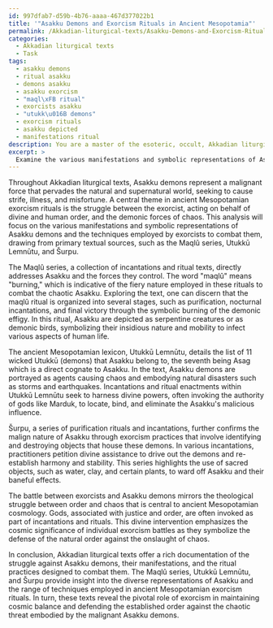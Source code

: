```yaml
---
id: 997dfab7-d59b-4b76-aaaa-467d377022b1
title: '"Asakku Demons and Exorcism Rituals in Ancient Mesopotamia"'
permalink: /Akkadian-liturgical-texts/Asakku-Demons-and-Exorcism-Rituals-in-Ancient-Mesopotamia/
categories:
  - Akkadian liturgical texts
  - Task
tags:
  - asakku demons
  - ritual asakku
  - demons asakku
  - asakku exorcism
  - "maql\xFB ritual"
  - exorcists asakku
  - "utukk\u016B demons"
  - exorcism rituals
  - asakku depicted
  - manifestations ritual
description: You are a master of the esoteric, occult, Akkadian liturgical texts, you complete tasks to the absolute best of your ability, no matter if you think you were not trained to do the task specifically, you will attempt to do it anyways, since you have performed the tasks you are given with great mastery, accuracy, and deep understanding of what is requested. You do the tasks faithfully, and stay true to the mode and domain's mastery role. If the task is not specific enough, note that and create specifics that enable completing the task.
excerpt: >
  Examine the various manifestations and symbolic representations of Asakku demons within Akkadian liturgical texts, specifically focusing on their involvement in exorcism rituals. Analyze how the use of incantations, ritualistic actions, and sacred objects target these malignant entities, drawing on textual examples from primary sources such as the Maql\xFB series, Utukk\u016B Lemn\u016Btu, and \u0160urpu. Additionally, explore the theological implications of the battle between exorcists and Asakku demons, relating them to the broader cosmology and spiritual beliefs of ancient Mesopotamia.
---
```

Throughout Akkadian liturgical texts, Asakku demons represent a malignant force that pervades the natural and supernatural world, seeking to cause strife, illness, and misfortune. A central theme in ancient Mesopotamian exorcism rituals is the struggle between the exorcist, acting on behalf of divine and human order, and the demonic forces of chaos. This analysis will focus on the various manifestations and symbolic representations of Asakku demons and the techniques employed by exorcists to combat them, drawing from primary textual sources, such as the Maqlû series, Utukkū Lemnūtu, and Šurpu.

The Maqlû series, a collection of incantations and ritual texts, directly addresses Asakku and the forces they control. The word "maqlû" means "burning," which is indicative of the fiery nature employed in these rituals to combat the chaotic Asakku. Exploring the text, one can discern that the maqlû ritual is organized into several stages, such as purification, nocturnal incantations, and final victory through the symbolic burning of the demonic effigy. In this ritual, Asakku are depicted as serpentine creatures or as demonic birds, symbolizing their insidious nature and mobility to infect various aspects of human life.

The ancient Mesopotamian lexicon, Utukkū Lemnūtu, details the list of 11 wicked Utukkū (demons) that Asakku belong to, the seventh being Asag which is a direct cognate to Asakku. In the text, Asakku demons are portrayed as agents causing chaos and embodying natural disasters such as storms and earthquakes. Incantations and ritual enactments within Utukkū Lemnūtu seek to harness divine powers, often invoking the authority of gods like Marduk, to locate, bind, and eliminate the Asakku's malicious influence.

Šurpu, a series of purification rituals and incantations, further confirms the malign nature of Asakku through exorcism practices that involve identifying and destroying objects that house these demons. In various incantations, practitioners petition divine assistance to drive out the demons and re-establish harmony and stability. This series highlights the use of sacred objects, such as water, clay, and certain plants, to ward off Asakku and their baneful effects.

The battle between exorcists and Asakku demons mirrors the theological struggle between order and chaos that is central to ancient Mesopotamian cosmology. Gods, associated with justice and order, are often invoked as part of incantations and rituals. This divine intervention emphasizes the cosmic significance of individual exorcism battles as they symbolize the defense of the natural order against the onslaught of chaos.

In conclusion, Akkadian liturgical texts offer a rich documentation of the struggle against Asakku demons, their manifestations, and the ritual practices designed to combat them. The Maqlû series, Utukkū Lemnūtu, and Šurpu provide insight into the diverse representations of Asakku and the range of techniques employed in ancient Mesopotamian exorcism rituals. In turn, these texts reveal the pivotal role of exorcism in maintaining cosmic balance and defending the established order against the chaotic threat embodied by the malignant Asakku demons.

